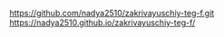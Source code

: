 https://github.com/nadya2510/zakrivayuschiy-teg-f.git
https://nadya2510.github.io/zakrivayuschiy-teg-f/
